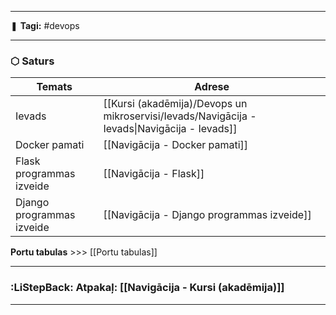 ___

❚ **Tagi:** #devops

---
### ⬡ Saturs

| Temats                    | Adrese                                                                                       |
| ------------------------- | -------------------------------------------------------------------------------------------- |
| Ievads                    | [[Kursi (akadēmija)/Devops un mikroservisi/Ievads/Navigācija - Ievads\|Navigācija - Ievads]] |
| Docker pamati             | [[Navigācija - Docker pamati]]                                                               |
| Flask programmas izveide  | [[Navigācija - Flask]]                                                                       |
| Django programmas izveide | [[Navigācija - Django programmas izveide]]                                                   |
**Portu tabulas** >>> [[Portu tabulas]]

---
### :LiStepBack: Atpakaļ: [[Navigācija - Kursi (akadēmija)]]

___